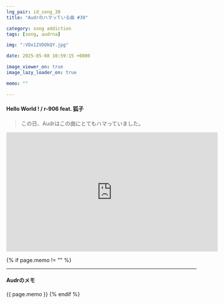 ```yaml
---
lng_pair: id_song_30
title: "Audrのハマっている曲 #30"

category: song addiction
tags: [song, audrna]

img: ":VOx12VDOkQY.jpg"

date: 2025-05-08 10:59:15 +0800

image_viewer_on: true
image_lazy_loader_on: true

memo: ""

---
```


<!-- outline-start -->
#### Hello World ! / r-906 feat. 狐子
<!-- outline-end -->

> この日、Audrはこの曲にとてもハマっていました。

<iframe
  width="560"
  height="315"
  src="https://www.youtube.com/embed/VOx12VDOkQY"
  title="YouTube video player"
  frameborder="0"
  allow="accelerometer; clipboard-write; encrypted-media; gyroscope; picture-in-picture; web-share"
  referrerpolicy="strict-origin-when-cross-origin"
  allowfullscreen
  data-align="center"
></iframe>

{% if page.memo != "" %}
<hr>

#### Audrのメモ

{{ page.memo }}
{% endif %}

